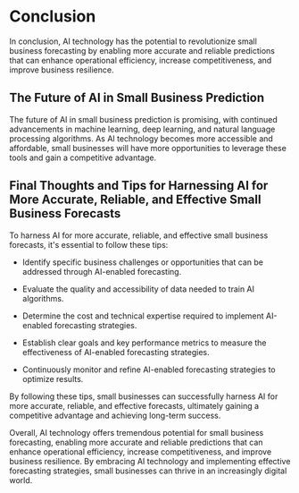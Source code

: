 # Conclusion

In conclusion, AI technology has the potential to revolutionize small business forecasting by enabling more accurate and reliable predictions that can enhance operational efficiency, increase competitiveness, and improve business resilience.

The Future of AI in Small Business Prediction
---------------------------------------------

The future of AI in small business prediction is promising, with continued advancements in machine learning, deep learning, and natural language processing algorithms. As AI technology becomes more accessible and affordable, small businesses will have more opportunities to leverage these tools and gain a competitive advantage.

Final Thoughts and Tips for Harnessing AI for More Accurate, Reliable, and Effective Small Business Forecasts
-------------------------------------------------------------------------------------------------------------

To harness AI for more accurate, reliable, and effective small business forecasts, it's essential to follow these tips:

* Identify specific business challenges or opportunities that can be addressed through AI-enabled forecasting.

* Evaluate the quality and accessibility of data needed to train AI algorithms.

* Determine the cost and technical expertise required to implement AI-enabled forecasting strategies.

* Establish clear goals and key performance metrics to measure the effectiveness of AI-enabled forecasting strategies.

* Continuously monitor and refine AI-enabled forecasting strategies to optimize results.

By following these tips, small businesses can successfully harness AI for more accurate, reliable, and effective forecasts, ultimately gaining a competitive advantage and achieving long-term success.

Overall, AI technology offers tremendous potential for small business forecasting, enabling more accurate and reliable predictions that can enhance operational efficiency, increase competitiveness, and improve business resilience. By embracing AI technology and implementing effective forecasting strategies, small businesses can thrive in an increasingly digital world.